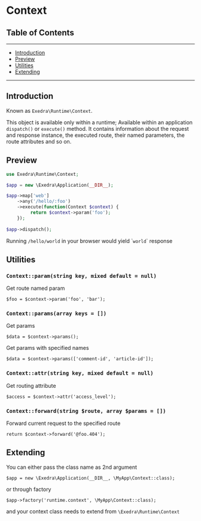 # Context

## Table of Contents
---
- [Introduction](#introduction)
- [Preview](#preview)
- [Utilities](#utilities)
- [Extending](#extending)

---

## Introduction

Known as ```Exedra\Runtime\Context```. 

This object is available only within a runtime; Available within an application ```dispatch()``` or ```execute()``` method.
It contains information about the request and response instance, the executed route, their named parameters, the route attributes and so on.

## Preview
```php
use Exedra\Runtime\Context;

$app = new \Exedra\Application(__DIR__);

$app->map['web']
    ->any('/hello/:foo')
    ->execute(function(Context $context) {
         return $context->param('foo');
    });
    
$app->dispatch();
```
Running ```/hello/world``` in your browser would yield \````world```\` response


## Utilities
### `Context::param(string key, mixed default = null)`

Get route named param

```
$foo = $context->param('foo', 'bar');
```

### `Context::params(array keys = [])`

Get params

```
$data = $context->params();
```

Get params with specified names

```
$data = $context->params(['comment-id', 'article-id']);
```

### `Context::attr(string key, mixed default = null)`

Get routing attribute

```
$access = $context->attr('access_level');
```

### `Context::forward(string $route, array $params = [])`

Forward current request to the specified route

```
return $context->forward('@foo.404');
```

## Extending
You can either pass the class name as 2nd argument
```
$app = new \Exedra\Application(__DIR__, \MyApp\Context::class);
```
or through factory
```
$app->factory('runtime.context', \MyApp\Context::class);
```
and your context class needs to extend from `\Exedra\Runtime\Context`